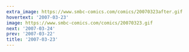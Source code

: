 ```yaml
---
extra_image: https://www.smbc-comics.com/comics/20070323after.gif
hovertext: '2007-03-23'
image: https://www.smbc-comics.com/comics/20070323.gif
next: '2007-03-24'
prev: '2007-03-22'
title: '2007-03-23'
---
```

